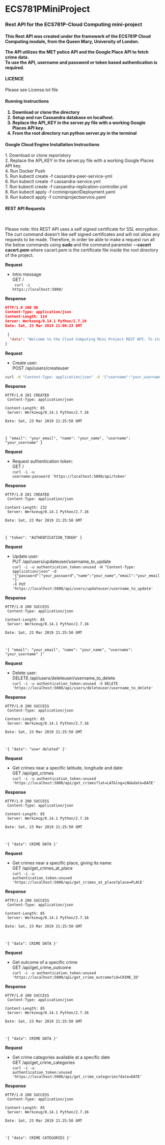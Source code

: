 # ECS781PMiniProject #

<h3> Rest API for the ECS781P-Cloud Computing mini-project <h4>

This Rest API was created under the framework of the ECS781P Cloud Computing module,
from the Queen Mary, University of London. <br/>
<br />
The API utilizes the MET police API and the Google Place API to fetch crime data.
<br/>
To use the API, username and password or token based authentication is required.

<h4> LICENCE </h4>

Please see License.txt file
<br/>

<h4> Running instructions <h4>

1. Download or clone the directory
2. Setup and run Cassandra database on localhost.
3. Replace the API_KEY in the server.py file with a working Google Places API key.
4. From the root directory run python server.py in the terminal 

<h4> Google Cloud Engine Installation Instructions </h4>
1. Download or clone reporistory<br/>
2. Replace the API_KEY in the server.py file with a working Google Places API key.<br/
3. Run Docker Build<br/>
4. Run Docker Push<br/>
5. Run kubectl create -f cassandra-peer-service-yml <br/>
6. Run kubectl create -f cassandra-service.yml<br/>
7. Run kubectl create -f cassandra-replication-controller.yml<br/>
8. Run kubectl apply -f ccminiprojectDeployment.yaml<br/>
9. Run kubectl apply -f ccminiprojectservice.yaml<br/>



<h4> REST API Requests </h4>
<br/>

Please note: this REST API uses a self signed certificate for SSL encryption. The curl command doesn't like self signed
certificates and will not allow any requests to be made. Therefore, in order be able to make a request run all the
below commands using <strong> sudo </strong> and the command parameter <strong> --cacert cacert.pem </strong> where
cacert.pem is the certificate file inside the root directory of the project.

<strong>Request</strong>

* Intro message<br/>
GET / <br/>
<code>  curl -i https://localhost:5000/ </code>
   
<strong>Response</strong>

```json
HTTP/1.0 200 OK
Content-Type: application/json
Content-Length: 114
Server: Werkzeug/0.14.1 Python/2.7.16
Date: Sat, 23 Mar 2019 21:06:23 GMT

 {
  "data": "Welcome to the Cloud Computing Mini Project REST API. To start using the API please create a user"
}
```

<strong>Request</strong>

* Create user:<br/>
POST /api/users/createuser <br/>

``` bash
curl -H "Content-Type: application/json" -d '{"username":"your_username","password":"your_password","name":"your_name","email":"your_email"}' -X POST 'https://localhost:5000/api/users/createuser'
```   
<strong>Response</strong>

<code>HTTP/1.0 201 CREATED <br/>
Content-Type: application/json <br/>
Content-Length: 85 <br/>
Server: Werkzeug/0.14.1 Python/2.7.16 <br/>
Date: Sat, 23 Mar 2019 21:25:50 GMT <br/>


{
  "email": "your_email", 
  "name": "your_name", 
  "username": "your_username"
}</code>


<strong>Request</strong>

* Request authentication token:<br/>
GET / <br/>
<code>curl -i -u username:password 'https://localhost:5000/api/token'</code>
   
<strong>Response</strong>

<code>HTTP/1.0 201 CREATED <br/>
Content-Type: application/json <br/>
Content-Length: 232 <br/>
Server: Werkzeug/0.14.1 Python/2.7.16 <br/>
Date: Sat, 23 Mar 2019 21:25:50 GMT <br/>


{
  "token": "AUTHENTICATION_TOKEN"
}</code>

<strong>Request</strong>

* Update user:<br/>
PUT /api/users/updateuser/username_to_update <br/>
<code>curl -i -u authentication_token:unused -H "Content-Type: application/json" -d '{"password":"your_password","name":"your_name","email":"your_email"}' -X PUT 'https://localhost:5000/api/users/updateuser/username_to_update'</code>
   
<strong>Response</strong>

<code>HTTP/1.0 200 SUCCESS <br/>
Content-Type: application/json <br/>
Content-Length: 85 <br/>
Server: Werkzeug/0.14.1 Python/2.7.16 <br/>
Date: Sat, 23 Mar 2019 21:25:50 GMT <br/>


'{
  "email": "your_email", 
  "name": "your_name", 
  "username": "your_username"
}'
</code>

<strong>Request</strong>

* Delete user:<br/>
DELETE /api/users/deleteuser/username_to_delete <br/>
<code>curl -i -u authentication_token:unused -X DELETE 'https://localhost:5000/api/users/deleteuser/username_to_delete'</code>
   
<strong>Response</strong>

<code>HTTP/1.0 200 SUCCESS <br/>
Content-Type: application/json <br/>
Content-Length: 85 <br/>
Server: Werkzeug/0.14.1 Python/2.7.16 <br/>
Date: Sat, 23 Mar 2019 21:25:50 GMT <br/>


'{
  "data": "user deleted"
}'</code>

<strong>Request</strong>

* Get crimes near a specific latitude, longitude and date:<br/>
GET /api/get_crimes <br/>
<code>curl -i -u authentication_token:unused 'https://localhost:5000/api/get_crimes?lat=LAT&lng=LNG&date=DATE'</code>
   
<strong>Response</strong>

<code>HTTP/1.0 200 SUCCESS <br/>
Content-Type: application/json <br/>
Content-Length: 85 <br/>
Server: Werkzeug/0.14.1 Python/2.7.16 <br/>
Date: Sat, 23 Mar 2019 21:25:50 GMT <br/>


'{
  "data": CRIME DATA
}'</code>

<strong>Request</strong>

* Get crimes near a specific place, giving its name:<br/>
GET /api/get_crimes_at_place <br/>
<code>curl -i -u authentication_token:unused 'https://localhost:5000/api/get_crimes_at_place?place=PLACE'</code>
   
<strong>Response</strong>

<code>HTTP/1.0 200 SUCCESS <br/>
Content-Type: application/json <br/>
Content-Length: 85 <br/>
Server: Werkzeug/0.14.1 Python/2.7.16 <br/>
Date: Sat, 23 Mar 2019 21:25:50 GMT <br/>


'{
  "data": CRIME DATA
}'</code>


<strong>Request</strong>

* Get outcome of a specific crime<br/>
GET /api/get_crime_outcome <br/>
<code>curl -i -u authentication_token:unused 'https://localhost:5000/api/get_crime_outcome?id=CRIME_ID'</code>
   
<strong>Response</strong>

<code>HTTP/1.0 200 SUCCESS <br/>
Content-Type: application/json <br/>
Content-Length: 85 <br/>
Server: Werkzeug/0.14.1 Python/2.7.16 <br/>
Date: Sat, 23 Mar 2019 21:25:50 GMT <br/>


'{
  "data": CRIME DATA
}'</code>

<strong>Request</strong>

* Get crime categories available at a specific date<br/>
GET /api/get_crime_categories <br/>
<code>curl -i -u authentication_token:unused 'https://localhost:5000/api/get_crime_categories?date=DATE'</code>
   
<strong>Response</strong>

<code>HTTP/1.0 200 SUCCESS <br/>
Content-Type: application/json <br/>
Content-Length: 85 <br/>
Server: Werkzeug/0.14.1 Python/2.7.16 <br/>
Date: Sat, 23 Mar 2019 21:25:50 GMT <br/>


'{
  "data": CRIME CATEGORIES
}'</code>
